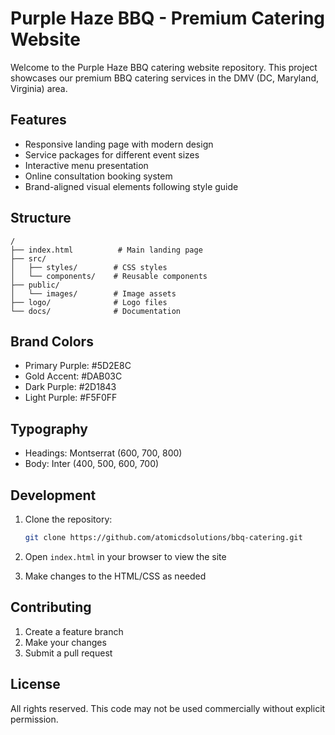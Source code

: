 # Purple Haze BBQ - Premium Catering Website

Welcome to the Purple Haze BBQ catering website repository. This project showcases our premium BBQ catering services in the DMV (DC, Maryland, Virginia) area.

## Features

- Responsive landing page with modern design
- Service packages for different event sizes
- Interactive menu presentation
- Online consultation booking system
- Brand-aligned visual elements following style guide

## Structure

```
/
├── index.html          # Main landing page
├── src/
│   ├── styles/        # CSS styles
│   └── components/    # Reusable components
├── public/
│   └── images/        # Image assets
├── logo/              # Logo files
└── docs/              # Documentation
```

## Brand Colors

- Primary Purple: #5D2E8C
- Gold Accent: #DAB03C
- Dark Purple: #2D1843
- Light Purple: #F5F0FF

## Typography

- Headings: Montserrat (600, 700, 800)
- Body: Inter (400, 500, 600, 700)

## Development

1. Clone the repository:
   ```bash
   git clone https://github.com/atomicdsolutions/bbq-catering.git
   ```

2. Open `index.html` in your browser to view the site

3. Make changes to the HTML/CSS as needed

## Contributing

1. Create a feature branch
2. Make your changes
3. Submit a pull request

## License

All rights reserved. This code may not be used commercially without explicit permission.